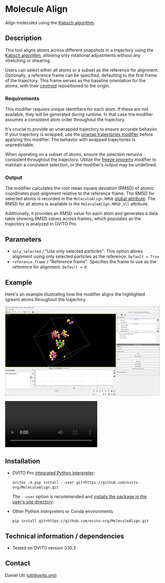 # Molecule Align
Align molecules using the [Kabsch algorithm](https://en.wikipedia.org/wiki/Kabsch_algorithm).

## Description

This tool aligns atoms across different snapshots in a trajectory using the [Kabsch algorithm](https://en.wikipedia.org/wiki/Kabsch_algorithm), allowing only rotational adjustments without any stretching or shearing.

Users can select either all atoms or a subset as the reference for alignment. Optionally, a reference frame can be specified, defaulting to the first frame of the trajectory. This frame serves as the baseline orientation for the atoms, with their [centroid](https://en.wikipedia.org/wiki/Centroid) repositioned to the origin.

### Requirements

This modifier requires unique identifiers for each atom. If these are not available, they will be generated during runtime. In that case the modifier assumes a consistent atom order throughout the trajectory.

It's crucial to provide an unwrapped trajectory to ensure accurate behavior. If your trajectory is wrapped, use the [unwrap trajectories modifier](https://www.ovito.org/docs/current/reference/pipelines/modifiers/unwrap_trajectories.html) before applying this modifier. The behavior with wrapped trajectories is unpredictable.

When operating on a subset of atoms, ensure the selection remains consistent throughout the trajectory. Utilize the [freeze property](https://www.ovito.org/docs/current/reference/pipelines/modifiers/freeze_property.html#particles-modifiers-freeze-property) modifier to maintain a consistent selection, or the modifier's output may be undefined.

### Output

The modifier calculates the root mean square deviation (RMSD) of atomic coordinates post-alignment relative to the reference frame. The RMSD for selected atoms is recorded in the `MoleculeAlign.RMSD` [global attribute](https://www.ovito.org/docs/current/reference/data_inspector/attributes.html). The RMSD for all atoms is available in the `MoleculeAlign.RMSD_all` attribute.

Additionally, it provides an RMSD value for each atom and generates a data table showing RMSD values across frames, which populates as the trajectory is analyzed in OVITO Pro.

## Parameters 

- `only_selected` / "Use only selected particles": This option allows alignment using only selected particles as the reference. `Default = True`
- `reference_frame` / "Reference frame": Specifies the frame to use as the reference for alignment. `Default = 0`

## Example

Here's an example illustrating how the modifier aligns the highlighted (green) atoms throughout the trajectory.

![Example image showing the molecule alignment](examples/Example_01.png)

![Example video showing the molecule alignment](examples/Example_01.mp4)

## Installation
- OVITO Pro [integrated Python interpreter](https://docs.ovito.org/python/introduction/installation.html#ovito-pro-integrated-interpreter):
  ```
  ovitos -m pip install --user git+https://github.com/ovito-org/MoleculeAlign.git
  ``` 
  The `--user` option is recommended and [installs the package in the user's site directory](https://pip.pypa.io/en/stable/user_guide/#user-installs).

- Other Python interpreters or Conda environments:
  ```
  pip install git+https://github.com/ovito-org/MoleculeAlign.git
  ```

## Technical information / dependencies
- Tested on OVITO version 3.10.3

## Contact
Daniel Utt (utt@ovito.org)
